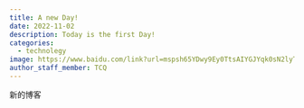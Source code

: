 ```yaml
---
title: A new Day!
date: 2022-11-02
description: Today is the first Day!
categories:
  - technolegy
image: https://www.baidu.com/link?url=mspsh65YDwy9Ey0TtsAIYGJYqk0sN2lyT-Kl01af_97HkIilNscJWvwl-QH0wqqyiCtMiqnwrVlR6LOAKhFCekvHhcbtw02VjgQlgAfV578vX7Z665CUR_iusy2GbVDNGOJ94NtFRvnLEavguOBVAiuAeDnNWWPhK8e_XrvWyuGExl9wUuoJM0dUOWec4dXEm1DZQyQkio1bPJdlb6Klp6zMy2Pb6TIdirgIH449HMH2KR3UC-FYPgzDyimFq2wo-3WnUNEVOCWLJ8dhGqHWrAgjQYg1jcZ65bbqeKhCSH8vqnvgDGFzeAcsdaqHMkUF6TDnPT80dtrIqxdISjAeuRn7JJn0dCkUSG2iZyiW35CAF5yUptP0vRvIfe38z0NTAMAzZQCeLfu7PwEF3hRhQxPwT_izHX1FGrfh3JCLtT2zj2S6t_yPm_LkvQwFe0jj7QMA-mr9rTcsrY0tdCMAOHY-Z0jbrEKgdXOb0G50yJRFw5IsqOfLwe_yzacElu-sdkMFmudQpi8lqWSfnXrwEiwUwbZ9aOpyxkgeXGrxeGKkn8D35enZ1tXUZnKwvtQyyvM3GH1n-v6eqWAwyZCWZkHBq2YJw_8y9axXWyRio_RQuvEwu_kAuRdrBUUNBO4qH83ZO4JFebxsec0FeWbMWa&wd=&eqid=83c92895000686ed000000066362382d
author_staff_member: TCQ
---
```


新的博客
